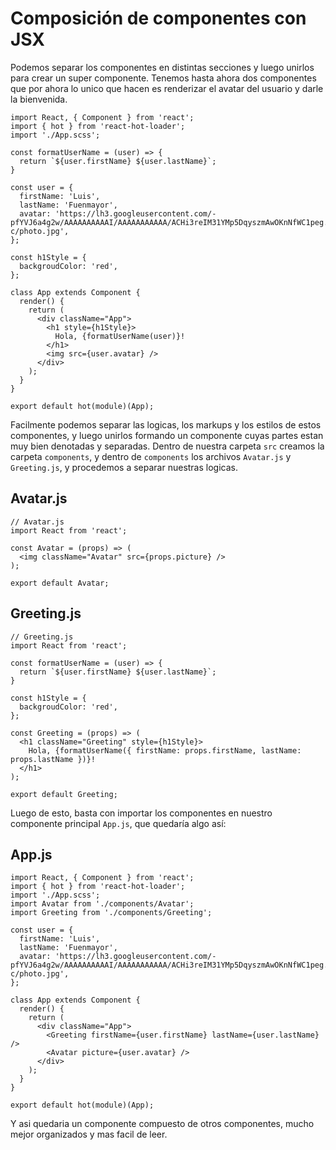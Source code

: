 # Composición de componentes con JSX
Podemos separar los componentes en distintas secciones y luego unirlos para crear un super componente.
Tenemos hasta ahora dos componentes que por ahora lo unico que hacen es renderizar el avatar del usuario y darle la bienvenida.
```
import React, { Component } from 'react';
import { hot } from 'react-hot-loader';
import './App.scss';

const formatUserName = (user) => {
  return `${user.firstName} ${user.lastName}`;
}

const user = {
  firstName: 'Luis',
  lastName: 'Fuenmayor',
  avatar: 'https://lh3.googleusercontent.com/-pfYVJ6a4g2w/AAAAAAAAAAI/AAAAAAAAAAA/ACHi3reIM31YMp5DqyszmAwOKnNfWC1peg.CMID/s192-c/photo.jpg',
};

const h1Style = {
  backgroudColor: 'red',
};

class App extends Component {
  render() {
    return (
      <div className="App">
        <h1 style={h1Style}>
          Hola, {formatUserName(user)}!
        </h1>
        <img src={user.avatar} />
      </div>
    );
  }
}

export default hot(module)(App);
```
Facilmente podemos separar las logicas, los markups y los estilos de estos componentes, y luego unirlos formando un componente cuyas partes estan muy bien denotadas y separadas.
Dentro de nuestra carpeta `src` creamos la carpeta `components`, y dentro de `components` los archivos `Avatar.js` y `Greeting.js`, y procedemos a separar nuestras logicas.
## Avatar.js
```
// Avatar.js
import React from 'react';

const Avatar = (props) => (
  <img className="Avatar" src={props.picture} />
);

export default Avatar;
```
## Greeting.js
```
// Greeting.js
import React from 'react';

const formatUserName = (user) => {
  return `${user.firstName} ${user.lastName}`;
}

const h1Style = {
  backgroudColor: 'red',
};

const Greeting = (props) => (
  <h1 className="Greeting" style={h1Style}>
    Hola, {formatUserName({ firstName: props.firstName, lastName: props.lastName })}!
  </h1>
);

export default Greeting;
```
Luego de esto, basta con importar los componentes en nuestro componente principal `App.js`, que quedaría algo así:
## App.js
```
import React, { Component } from 'react';
import { hot } from 'react-hot-loader';
import './App.scss';
import Avatar from './components/Avatar';
import Greeting from './components/Greeting';

const user = {
  firstName: 'Luis',
  lastName: 'Fuenmayor',
  avatar: 'https://lh3.googleusercontent.com/-pfYVJ6a4g2w/AAAAAAAAAAI/AAAAAAAAAAA/ACHi3reIM31YMp5DqyszmAwOKnNfWC1peg.CMID/s192-c/photo.jpg',
};

class App extends Component {
  render() {
    return (
      <div className="App">
        <Greeting firstName={user.firstName} lastName={user.lastName} />
        <Avatar picture={user.avatar} />
      </div>
    );
  }
}

export default hot(module)(App);
```
Y asi quedaria un componente compuesto de otros componentes, mucho mejor organizados y mas facil de leer.